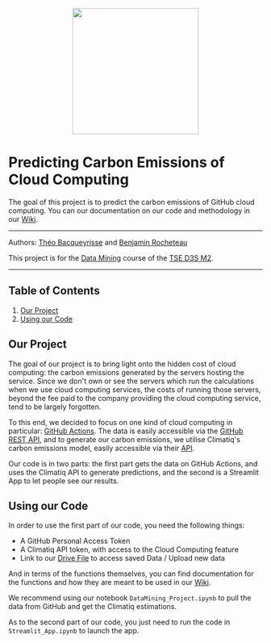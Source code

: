 <p align="center">
  <img src="https://github.com/ben-rocheteau/cloud_computing_emissions/blob/main/images/leaf.png?raw=true" width="250">
</p>

# Predicting Carbon Emissions of Cloud Computing

The goal of this project is to predict the carbon emissions of GitHub cloud computing. You can our documentation on our code and methodology in our [Wiki](../../wiki/).

---

Authors: [Théo Bacqueyrisse](https://github.com/TheoBacqueyrisse) and [Benjamin Rocheteau](https://github.com/ben-rocheteau)

This project is for the [Data Mining](https://www.tse-fr.eu/sites/default/files/TSE/ecole/doc/syllabi/2023-2024/m2_s1_datamining_gil-casals_halford_2023-2024.pdf) course of the [TSE D3S M2](https://www.tse-fr.eu/master-data-science-social-sciences?lang=en). 

---

## Table of Contents

1. [Our Project](#our-project)
2. [Using our Code](#using-our-code)

## Our Project

The goal of our project is to bring light onto the hidden cost of cloud computing: the carbon emissions generated by the servers hosting the service. Since we don't own or see the servers which run the calculations when we use cloud computing services, the costs of running those servers, beyond the fee paid to the company providing the cloud computing service, tend to be largely forgotten. 

To this end, we decided to focus on one kind of cloud computing in particular: [GitHub Actions](https://docs.github.com/en/actions/learn-github-actions/understanding-github-actions#overview). The data is easily accessible via the [GitHub REST API](https://docs.github.com/en/rest?apiVersion=2022-11-28), and to generate our carbon emissions, we utilise Climatiq's carbon emissions model, easily accessible via their [API](https://www.climatiq.io/docs). 

Our code is in two parts: the first part gets the data on GitHub Actions, and uses the Climatiq API to generate predictions, and the second is a Streamlit App to let people see our results. 

## Using our Code

In order to use the first part of our code, you need the following things: 

- A GitHub Personal Access Token
- A Climatiq API token, with access to the Cloud Computing feature
- Link to our [Drive File](https://drive.google.com/drive/folders/16rD7bP4xZZ5GKvw-5t8xnh3eD2T3TxSt?usp=sharing) to access saved Data / Upload new data

And in terms of the functions themselves, you can find documentation for the functions and how they are meant to be used in our [Wiki](../../wiki/).

We recommend using our notebook `DataMining_Project.ipynb` to pull the data from GitHub and get the Climatiq estimations. 

As to the second part of our code, you just need to run the code in `Streamlit_App.ipynb` to launch the app. 





